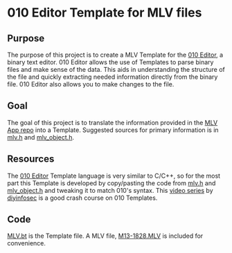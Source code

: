 # 010 Editor Template for MLV files

## Purpose
The purpose of this project is to create a MLV Template for the [010 Editor](https://www.sweetscape.com/010editor/), a binary text editor. 010 Editor allows the use of Templates to parse binary files and make sense of the data. This aids in understanding the structure of the file and quickly extracting needed information directly from the binary file. 010 Editor also allows you to make changes to the file.

## Goal
The goal of this project is to translate the information provided in the [MLV App repo](https://github.com/ilia3101/MLV-App) into a Template. Suggested sources for primary information is in [mlv.h](https://github.com/ilia3101/MLV-App/blob/master/src/mlv/mlv.h) and [mlv_object.h](https://github.com/ilia3101/MLV-App/blob/master/src/mlv/mlv_object.h).

## Resources
The [010 Editor](https://www.sweetscape.com/010editor/) Template language is very similar to C/C++, so for the most part this Template is developed by copy/pasting the code from [mlv.h](https://github.com/ilia3101/MLV-App/blob/master/src/mlv/mlv.h) and [mlv_object.h](https://github.com/ilia3101/MLV-App/blob/master/src/mlv/mlv_object.h) and tweaking it to match 010's syntax. This [video series](https://github.com/diyinfosec/YT_Exercises/tree/master/Building_Templates_for_010Editor) by [diyinfosec](https://www.youtube.com/channel/UC-a2-ZW4_CzkBsbk3boJoWQ) is a good crash course on 010 Templates.

## Code
[MLV.bt](https://github.com/tdnelson2/MLV_010_Editor_Template/blob/main/MLV.bt) is the Template file. A MLV file, [M13-1828.MLV](https://github.com/tdnelson2/MLV_010_Editor_Template/blob/main/M13-1828.MLV) is included for convenience. 